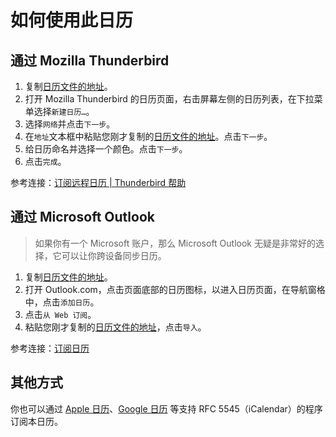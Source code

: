 # 如何使用此日历  
## 通过 Mozilla Thunderbird  
1. 复制[日历文件的地址][ics]。  
2. 打开 Mozilla Thunderbird 的日历页面，右击屏幕左侧的日历列表，在下拉菜单选择`新建日历…`。  
3. 选择`网络`并点击`下一步`。  
4. 在`地址`文本框中粘贴您刚才复制的[日历文件的地址][ics]。点击`下一步`。  
5. 给日历命名并选择一个颜色。点击`下一步`。  
6. 点击`完成`。  

参考连接：[订阅远程日历 | Thunderbird 帮助][thunderbirdhelp]  

## 通过 Microsoft Outlook  
> 如果你有一个 Microsoft 账户，那么 Microsoft Outlook 无疑是非常好的选择，它可以让你跨设备同步日历。  
1. 复制[日历文件的地址][ics]。  
2. 打开 Outlook.com，点击页面底部的日历图标，以进入日历页面，在导航窗格中，点击`添加日历`。  
3. 点击`从 Web 订阅`。
4. 粘贴您刚才复制的[日历文件的地址][ics]，点击`导入`。

参考连接：[订阅日历][outlookhelp]  

## 其他方式
你也可以通过 [Apple 日历][applehelp]、[Google 日历][googlehelp] 等支持 RFC 5545（iCalendar）的程序订阅本日历。  

[ics]: https://zhoushengdao.github.io/rocket_calendar/rocket_calendar.ics
[thunderbirdhelp]: https://support.mozilla.org/zh-CN/kb/%E6%B7%BB%E5%8A%A0%E5%81%87%E6%9C%9F%E6%97%A5%E5%8E%86#w_ding-yue-yuan-cheng-ri-li
[outlookhelp]: https://support.microsoft.com/zh-cn/office/%E5%9C%A8-outlook-com-%E4%B8%AD%E5%AF%BC%E5%85%A5%E6%88%96%E8%AE%A2%E9%98%85%E6%97%A5%E5%8E%86-cff1429c-5af6-41ec-a5b4-74f2c278e98c#:~:text=%E7%84%B6%E5%90%8E%E9%80%89%E6%8B%A9%20%22%E5%AF%BC%E5%85%A5%22%E3%80%82-,%E8%AE%A2%E9%98%85%E6%97%A5%E5%8E%86,-%E6%B3%A8%E6%84%8F%3A%C2%A0%E5%BD%93%E6%82%A8
[applehelp]: https://support.apple.com/zh-cn/HT202361
[googlehelp]: https://support.google.com/calendar/answer/37100
